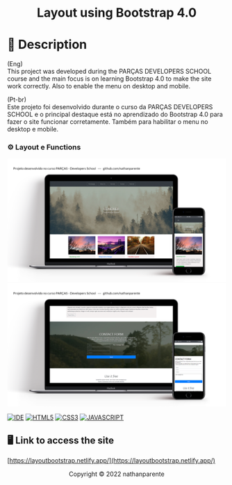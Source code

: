 <h1 align="center">Layout using Bootstrap 4.0<h1>

# 📃 Description
  
  (Eng)</br>
  This project was developed during the PARÇAS DEVELOPERS SCHOOL course and the main focus is on learning Bootstrap 4.0 to make the site work correctly.
  Also to enable the menu on desktop and mobile.
  
(Pt-br)</br>
  Este projeto foi desenvolvido durante o curso da PARÇAS DEVELOPERS SCHOOL e o principal destaque está no aprendizado do Bootstrap 4.0 para fazer o site funcionar corretamente. 
  Também para habilitar o menu no desktop e mobile.

 ### ⚙ Layout e Functions

<img src="assets/images/mockupSite01.png" alt="desktop and mobile">
<img src="assets/images/mockupSite02.png" alt="desktop and mobile">

  

  

[![IDE](https://img.shields.io/badge/Visual_studio_code-0078D4?style=for-the-badge&logo=visual%20studio%20code&logoColor=white)](https://code.visualstudio.com/)
[![HTML5](https://img.shields.io/badge/HTML5-E34F26?style=for-the-badge&logo=html5&logoColor=white)](https://developer.mozilla.org/pt-BR/docs/Web/HTML)
[![CSS3](https://img.shields.io/badge/CSS3-1572B6?style=for-the-badge&logo=css3&logoColor=white)](https://developer.mozilla.org/pt-BR/docs/Web/CSS)
[![JAVASCRIPT](https://img.shields.io/badge/JavaScript-F7DF1E?style=for-the-badge&logo=javascript&logoColor=black)](https://developer.mozilla.org/pt-BR/docs/Web/JavaScript)


## 🖥 Link to access the site
[https://layoutbootstrap.netlify.app/](https://layoutbootstrap.netlify.app/)


<p align="center">Copyright © 2022 nathanparente</p>
